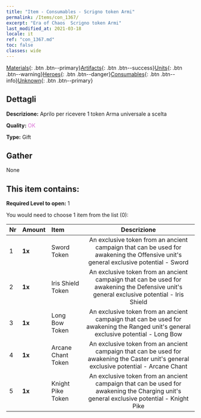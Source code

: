 ```yaml
---
title: "Item - Consumables - Scrigno token Armi"
permalink: /Items/con_1367/
excerpt: "Era of Chaos  Scrigno token Armi"
last_modified_at: 2021-03-18
locale: it
ref: "con_1367.md"
toc: false
classes: wide
---
```

 [Materials](/it/Items/){: .btn .btn--primary}[Artifacts](/it/Items/Artifacts/){: .btn .btn--success}[Units](/it/Items/Units/){: .btn .btn--warning}[Heroes](/it/Items/Heroes/){: .btn .btn--danger}[Consumables](/it/Items/Consumables/){: .btn .btn--info}[Unknown](/it/Items/Unknown/){: .btn .btn--primary}

## Dettagli
 **Descrizione:** Aprilo per ricevere 1 token Arma universale a scelta

 **Quality:** <span style="color: #DA70D6">OK</span>

 **Type:** Gift

## Gather

  None

## This item contains:

 **Required Level to open:** 1

 You would need to choose 1 item from the list (0):

  | Nr | Amount |     Item    | Descrizione |
  |:---|:-------|:------------|:-----------:|
  | 1 |  **1x** | Sword Token | An exclusive token from an ancient campaign that can be used for awakening the Offensive unit's general exclusive potential - Sword  | 
  | 2 |  **1x** | Iris Shield Token | An exclusive token from an ancient campaign that can be used for awakening the Defensive unit's general exclusive potential - Iris Shield  | 
  | 3 |  **1x** | Long Bow Token | An exclusive token from an ancient campaign that can be used for awakening the Ranged unit's general exclusive potential - Long Bow  | 
  | 4 |  **1x** | Arcane Chant Token | An exclusive token from an ancient campaign that can be used for awakening the Caster unit's general exclusive potential - Arcane Chant  | 
  | 5 |  **1x** | Knight Pike Token | An exclusive token from an ancient campaign that can be used for awakening the Charging unit's general exclusive potential - Knight Pike  | 
